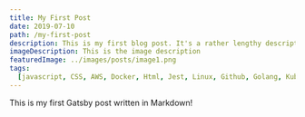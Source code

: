 ```yaml
---
title: My First Post
date: 2019-07-10
path: /my-first-post
description: This is my first blog post. It's a rather lengthy description.
imageDescription: This is the image description
featuredImage: ../images/posts/image1.png
tags:
  [javascript, CSS, AWS, Docker, Html, Jest, Linux, Github, Golang, Kubernetes]
---
```


This is my first Gatsby post written in Markdown!
